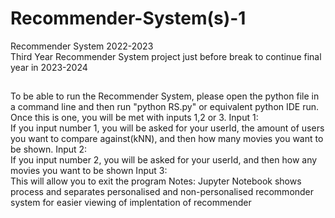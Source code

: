 # Recommender-System(s)-1
Recommender System 2022-2023<br />
Third Year Recommender System project just before break to continue final year in 2023-2024
##
To be able to run the Recommender System, please open the python file in a command line and then run "python RS.py" or equivalent python IDE run.<br />
Once this is one, you will be met with inputs 1,2 or 3.
Input 1:<br />
  If you input number 1, you will be asked for your userId, the amount of users you want to compare against(kNN), and then how many movies you want to be shown.
Input 2:<br />
  If you input number 2, you will be asked for your userId, and then how any movies you want to be shown
Input 3:<br />
  This will allow you to exit the program
Notes:
Jupyter Notebook shows process and separates personalised and non-personalised recommonder system for easier viewing of implentation of recommender
